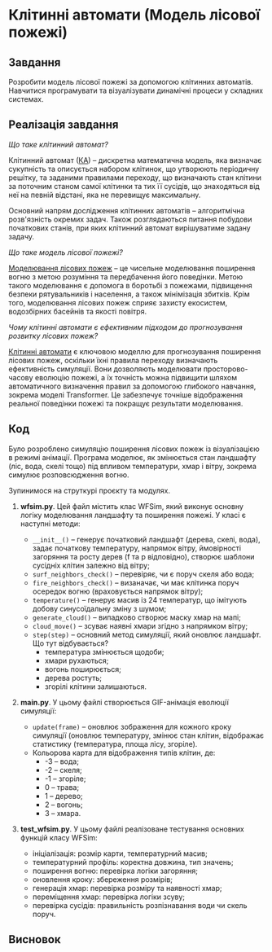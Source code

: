 # Клітинні автомати (Модель лісової пожежі)
## Завдання
Розробити модель лісової пожежі за допомогою клітинних автоматів. Навчитися програмувати та візуалізувати динамічні процеси у складних системах.
## Реалізація завдання
*Що таке клітинний автомат?*

Клітинний автомат ([КА](https://uk.wikipedia.org/wiki/%D0%9A%D0%BB%D1%96%D1%82%D0%B8%D0%BD%D0%BD%D0%B8%D0%B9_%D0%B0%D0%B2%D1%82%D0%BE%D0%BC%D0%B0%D1%82)) – дискретна математична модель, яка визначає сукупність та описується набором клітинок, що утворюють періодичну решітку, та заданими правилами переходу, що визначають стан клітини за поточним станом самої клітинки та тих її сусідів, що знаходяться від неї на певній відстані, яка не перевищує максимальну.

Основний напрям дослідження клітинних автоматів – алгоритмічна розв'язність окремих задач. Також розглядаються питання побудови початкових станів, при яких клітинний автомат вирішуватиме задану задачу.

*Що таке модель лісової пожежі?*

[Моделювання лісових пожеж](https://en.wikipedia.org/wiki/Wildfire_modeling) – це чисельне моделювання поширення вогню з метою розуміння та передбачення його поведінки. Метою такого моделювання є допомога в боротьбі з пожежами, підвищення безпеки рятувальників і населення, а також мінімізація збитків. Крім того, моделювання лісових пожеж сприяє захисту екосистем, водозбірних басейнів та якості повітря.

*Чому клітинні автомати є ефективним підходом до прогнозування розвитку лісових пожеж?*

[Клітинні автомати](https://www.sciencedirect.com/science/article/pii/S1574954125001591) є ключовою моделлю для прогнозування поширення лісових пожеж, оскільки їхні правила переходу визначають ефективність симуляції. Вони дозволяють моделювати просторово-часову еволюцію пожежі, а їх точність можна підвищити шляхом автоматичного визначення правил за допомогою глибокого навчання, зокрема моделі Transformer. Це забезпечує точніше відображення реальної поведінки пожежі та покращує результати моделювання.

## Код
Було розроблено симуляцію поширення лісових пожеж із візуалізацією в режимі анімації. Програма моделює, як змінюється стан ландшафту (ліс, вода, скелі тощо) під впливом температури, хмар і вітру, зокрема симулює розповсюдження вогню.

Зупинимося на струткурі проєкту та модулях.
1. **wfsim.py**. Цей файл містить клас WFSim, який виконує основну логіку моделювання ландшафту та поширення пожежі. У класі є наступні методи:
   + `__init__()` – генерує початковий ландшафт (дерева, скелі, вода), задає початкову температуру, напрямок вітру, ймовірності загоряння та росту дерев (f та p відповідно), створює шаблони сусідніх клітин залежно від вітру;
   + `surf_neighbors_check()` – перевіряє, чи є поруч скеля або вода;
   + `fire_neighbors_check()` – визаначає, чи має клітинка поруч осередок вогню (враховується напрямок вітру);
   + `temperature()` – генерує масив із 24 температур, що імітують добову синусоїдальну зміну з шумом;
   + `generate_cloud()` – випадково створює маску хмар на мапі;
   + `cloud_move()` – зсуває наявні хмари згідно з напрямком вітру;
   + `step(step)` – основний метод симуляції, який оновлює ландшафт. Що тут відбувається?
     * температура змінюється щодоби;
     * хмари рухаються;
     * вогонь поширюється;
     * дерева ростуть;
     * згорілі клітини залишаються.

  2. **main.py**. У цьому файлі створюється GIF-анімація еволюції симуляції:
     + `update(frame)` – оновлює зображення для кожного кроку симуляції (оновлює температуру, змінює стан клітин, відображає статистику (температура, площа лісу, згоріле).
     + Кольорова карта для відображення типів клітин, де:
       - -3 – вода;
       - -2 – скеля;
       - -1 – згоріле;
       - 0 – трава;
       - 1 – дерево;
       - 2 – вогонь;
       - 3 – хмара.

3. **test_wfsim.py**. У цьому файлі реалізоване тестування основних функцій класу WFSim:
   * ініціалізація: розмір карти, температурний масив;
   * температурний профіль: коректна довжина, тип значень;
   * поширення вогню: перевірка логіки загоряння;
   * оновлення кроку: збереження розмірів;
   * генерація хмар: перевірка розміру та наявності хмар;
   * переміщення хмар: перевірка логіки зсуву;
   * перевірка сусідів: правильність розпізнавання води чи скель поруч.

## Висновок
